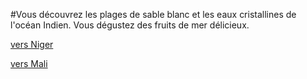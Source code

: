 #Vous découvrez les plages de sable blanc et les eaux cristallines de l'océan Indien. Vous dégustez des fruits de mer délicieux.

[vers Niger](https://github.com/Youssef-NAIM/labyrinthe/blob/main/Niger.md)

[vers Mali](https://github.com/Youssef-NAIM/labyrinthe/blob/main/Mali.md)

